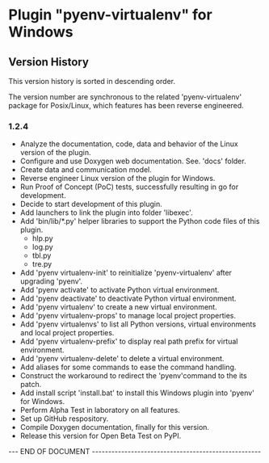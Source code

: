 
# Plugin "pyenv-virtualenv" for Windows 

## Version History

This version history is sorted in descending order.

The version number are synchronous to the related 'pyenv-virtualenv' package for Posix/Linux, which features has been reverse engineered.

### 1.2.4
* Analyze the documentation, code, data and behavior of the Linux version of the plugin.
* Configure and use Doxygen web documentation. See. 'docs' folder.
* Create data and communication model.
* Reverse engineer Linux version of the plugin for Windows.
* Run Proof of Concept (PoC) tests, successfully resulting in go for development.
* Decide to start development of this plugin. 
* Add launchers to link the plugin into folder 'libexec'.
* Add 'bin/lib/*.py' helper libraries to support the Python code files of this plugin.
  * hlp.py
  * log.py
  * tbl.py
  * tre.py
* Add 'pyenv virtualenv-init' to reinitialize 'pyenv-virtualenv' after upgrading 'pyenv'.  
* Add 'pyenv activate' to activate Python virtual environment.
* Add 'pyenv deactivate' to deactivate Python virtual environment.
* Add 'pyenv virtualenv'  to create a new virtual environment.
* Add 'pyenv virtualenv-props' to manage local project properties.  
* Add 'pyenv virtualenvs' to list all Python versions, virtual environments and local project properties.
* Add 'pyenv virtualenv-prefix' to display real path prefix for virtual environment.
* Add 'pyenv virtualenv-delete' to delete a virtual environment.
* Add aliases for some commands to ease the command handling.
* Construct the workaround to redirect the 'pyenv'command to the its patch.
* Add install script 'install.bat' to install this Windows plugin into 'pyenv' for Windows.
* Perform Alpha Test in laboratory on all features.
* Set up GitHub respository.
* Compile Doxygen documentation, finally for this version. 
* Release this version for Open Beta Test on PyPI.

\-\-\- END OF DOCUMENT ----------------------------------------------------

